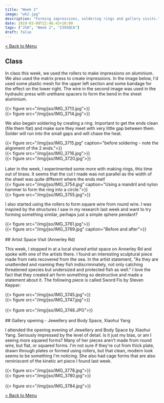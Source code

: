 ```yaml
---
title: "Week 2"
image: "wk2.jpg"
description: "Forming impressions, soldering rings and gallery visits."
date: 2019-03-08T22:48:43+10:00
tags: ["JSO", "Week 2", "2393QCA"]
draft: false
---
```

[< Back to Menu](/jso/)

## Class
In class this week, we used the rollers to make impressions on aluminium.  We also used the matrix press to create impressions.  In the image below, I'd used some plastic mesh for the upper left section and some bandage for the effect on the lower right.  The wire in the second image was used in the hydraulic press with urethane spacers to form the bend in the sheet aluminium.

<div class="row">
    <div class="6u 12u$(medium)">
        {{< figure src="/img/jso/IMG_3713.jpg">}}
    </div>
    <div class="6u 12u$(medium)">
        {{< figure src="/img/jso/IMG_3714.jpg">}}
    </div>
</div>

We also begain soldering by creating a ring.  Important to get the ends clean (file them flat) and make sure they meet with very little gap between them.  Solder will run into the small gaps and will chase the heat.

<div class="row">
    <div class="4u 12u$(medium)">
        {{< figure src="/img/jso/IMG_3715.jpg" caption="before soldering - note the alignment of the 2 ends.">}}
    </div>
    <div class="4u 12u$(medium)">
        {{< figure src="/img/jso/IMG_3716.jpg">}}
    </div>
    <div class="4u 12u$(medium)">
        {{< figure src="/img/jso/IMG_3720.jpg">}}
    </div>
</div>

<br>
Later in the week, I experimented some more with making rings, this time out of brass.  It seems that the cut I made was not parallel as the width of the sheet was quite different where the ends met!
<div class="row">
    <div class="6u 12u$(medium)">
        {{< figure src="/img/jso/IMG_3754.jpg" caption="Using a mandril and nylon hammer to form the ring into a circle.">}}
    </div>
    <div class="6u 12u$(medium)">
        {{< figure src="/img/jso/IMG_3755.jpg">}}
    </div>
</div>

I also started using the rollers to form square wire from round wire.  I was inspired by the structures I saw in my research last week and want to try forming something similar, perhaps just a simple sphere pendant?

<div class="row">
    <div class="6u 12u$(medium)">
        {{< figure src="/img/jso/IMG_3761.jpg">}}
    </div>
    <div class="6u 12u$(medium)">
        {{< figure src="/img/jso/IMG_3769.jpg" caption="Before and after">}}
    </div>
</div>


<br>
## Artist Space Visit (Annerley Rd)

This week, I stopped in at a local shared artist space on Annerley Rd and spoke with one of the artists there.  I found an interesting sculptural piece made from nets recovered from the sea.  In the artist statement, "As they are unattended and roaming they fish indiscriminately, not only catching threatened species but undersized and protected fish as well."  I love the fact that they created art form something so destructive and made a statement about it.  The following piece is called Sword Fis by Steven Kepper:

<div class="row">
    <div class="4u 12u$(medium)">
        {{< figure src="/img/jso/IMG_3745.jpg">}}
    </div>
    <div class="4u 12u$(medium)">
        {{< figure src="/img/jso/IMG_3747.jpg">}}
    </div>
    <div class="4u 12u$(medium)">
        <br>
        {{< figure src="/img/jso/IMG_3748.JPG">}}
    </div>
</div>

<br>
## Gallery opening - Jewellery and Body Space, Xiaohui Yang

I attended the opening evening of Jewellery and Body Space by Xiaohui Yang.  Seriously impressed by the level of detail.  Is it just my bias, or am I seeing more squared forms?  Many of her pieces aren't made from round wire, but flat, or squared forms.  I'm not sure if they're cut from thick plate, drawn through plates or formed using rollers, but that clean, modern look seems to be something I'm noticing.  She also had cage forms that are also reminiscent of the kinetic art piece I found last week.

<div class="row">
    <div class="4u 12u$(medium)">
        {{< figure src="/img/jso/IMG_3778.jpg">}}
    </div>
    <div class="4u 12u$(medium)">
        {{< figure src="/img/jso/IMG_3780.jpg">}}
    </div>
    <div class="4u 12u$(medium)">
        <br>
        {{< figure src="/img/jso/IMG_3784.jpg">}}
    </div>
</div>


[< Back to Menu](/jso/)

